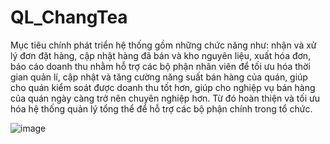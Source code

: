 # QL_ChangTea
Mục tiêu chính phát triển hệ thống gồm những chức năng như: nhận và xử lý đơn đặt hàng, cập nhật hàng đã bán và kho nguyên liệu, xuất hóa đơn, báo cáo doanh thu nhằm hỗ trợ các bộ phận nhân viên để tối ưu hóa thời gian quản lí, cập nhật và tăng cường năng suất bán hàng của quán, giúp cho quán kiểm soát được doanh thu tốt hơn, giúp cho nghiệp vụ bán hàng của quán ngày càng trở nên chuyên nghiệp hơn. Từ đó hoàn thiện và tối ưu hóa hệ thống quản lý tổng thể để hỗ trợ các bộ phận chính trong tổ chức. 

![image](https://github.com/user-attachments/assets/8b0aaf5f-e825-4b70-b767-b1d206975bb6)

